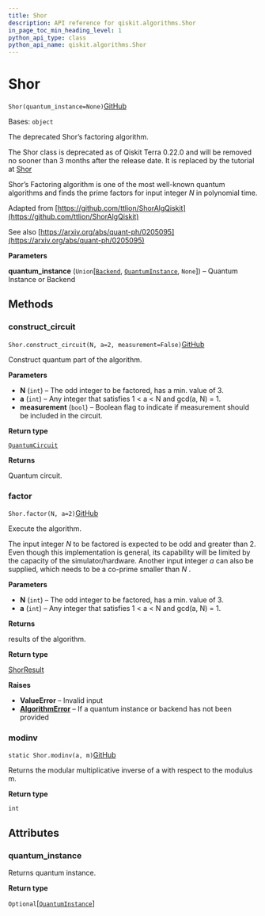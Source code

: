 ```yaml
---
title: Shor
description: API reference for qiskit.algorithms.Shor
in_page_toc_min_heading_level: 1
python_api_type: class
python_api_name: qiskit.algorithms.Shor
---
```


# Shor

<span id="qiskit.algorithms.Shor" />

`Shor(quantum_instance=None)`[GitHub](https://github.com/qiskit/qiskit/tree/stable/0.40/qiskit/algorithms/factorizers/shor.py "view source code")

Bases: `object`

The deprecated Shor’s factoring algorithm.

The Shor class is deprecated as of Qiskit Terra 0.22.0 and will be removed no sooner than 3 months after the release date. It is replaced by the tutorial at [Shor](https://qiskit.org/textbook/ch-algorithms/shor.html)

Shor’s Factoring algorithm is one of the most well-known quantum algorithms and finds the prime factors for input integer $N$ in polynomial time.

Adapted from [https://github.com/ttlion/ShorAlgQiskit](https://github.com/ttlion/ShorAlgQiskit)

See also [https://arxiv.org/abs/quant-ph/0205095](https://arxiv.org/abs/quant-ph/0205095)

**Parameters**

**quantum\_instance** (`Union`\[[`Backend`](qiskit.providers.Backend "qiskit.providers.backend.Backend"), [`QuantumInstance`](qiskit.utils.QuantumInstance "qiskit.utils.quantum_instance.QuantumInstance"), `None`]) – Quantum Instance or Backend

## Methods

### construct\_circuit

<span id="qiskit.algorithms.Shor.construct_circuit" />

`Shor.construct_circuit(N, a=2, measurement=False)`[GitHub](https://github.com/qiskit/qiskit/tree/stable/0.40/qiskit/algorithms/factorizers/shor.py "view source code")

Construct quantum part of the algorithm.

**Parameters**

*   **N** (`int`) – The odd integer to be factored, has a min. value of 3.
*   **a** (`int`) – Any integer that satisfies 1 \< a \< N and gcd(a, N) = 1.
*   **measurement** (`bool`) – Boolean flag to indicate if measurement should be included in the circuit.

**Return type**

[`QuantumCircuit`](qiskit.circuit.QuantumCircuit "qiskit.circuit.quantumcircuit.QuantumCircuit")

**Returns**

Quantum circuit.

### factor

<span id="qiskit.algorithms.Shor.factor" />

`Shor.factor(N, a=2)`[GitHub](https://github.com/qiskit/qiskit/tree/stable/0.40/qiskit/algorithms/factorizers/shor.py "view source code")

Execute the algorithm.

The input integer $N$ to be factored is expected to be odd and greater than 2. Even though this implementation is general, its capability will be limited by the capacity of the simulator/hardware. Another input integer $a$ can also be supplied, which needs to be a co-prime smaller than $N$ .

**Parameters**

*   **N** (`int`) – The odd integer to be factored, has a min. value of 3.
*   **a** (`int`) – Any integer that satisfies 1 \< a \< N and gcd(a, N) = 1.

**Returns**

results of the algorithm.

**Return type**

[ShorResult](qiskit.algorithms.ShorResult "qiskit.algorithms.ShorResult")

**Raises**

*   **ValueError** – Invalid input
*   [**AlgorithmError**](qiskit.algorithms.AlgorithmError "qiskit.algorithms.AlgorithmError") – If a quantum instance or backend has not been provided

### modinv

<span id="qiskit.algorithms.Shor.modinv" />

`static Shor.modinv(a, m)`[GitHub](https://github.com/qiskit/qiskit/tree/stable/0.40/qiskit/algorithms/factorizers/shor.py "view source code")

Returns the modular multiplicative inverse of a with respect to the modulus m.

**Return type**

`int`

## Attributes

<span id="qiskit.algorithms.Shor.quantum_instance" />

### quantum\_instance

Returns quantum instance.

**Return type**

`Optional`\[[`QuantumInstance`](qiskit.utils.QuantumInstance "qiskit.utils.quantum_instance.QuantumInstance")]

